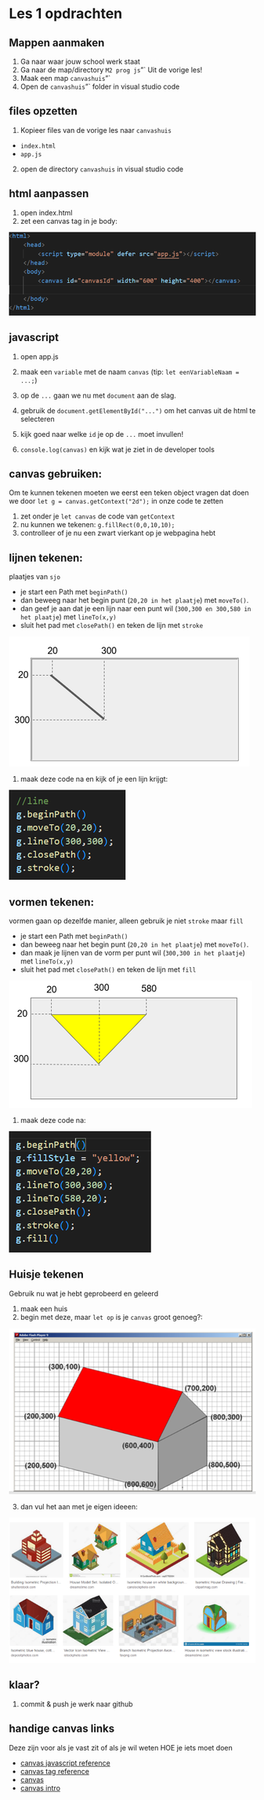 # Les 1 opdrachten

## Mappen aanmaken

1. Ga naar waar jouw school werk staat
2. Ga naar de map/directory `M2 prog js`”`
Uit de vorige les!
3. Maak een map `canvashuis`”`
4. Open de `canvashuis`”` folder in visual studio code


## files opzetten

1. Kopieer files van de vorige les naar 
 `canvashuis`

 * `index.html`
 * `app.js`

2. open de directory `canvashuis` in visual studio code

## html aanpassen
1. open index.html
2. zet een canvas tag in je body:

![appjs.PNG](img/l2/canvastag.PNG)

## javascript 

1. open app.js
2. maak een `variable` met de naam `canvas` (tip: `let eenVariableNaam = ...;`)

3. op de `...` gaan we nu met `document` aan de slag.
4. gebruik de `document.getElementById("...")` om het canvas uit de html te selecteren

5. kijk goed naar welke `id` je op de `...` moet invullen!

6. `console.log(canvas)` en kijk wat je ziet in de developer tools


##  canvas gebruiken:

Om te kunnen tekenen moeten we eerst een teken object vragen
dat doen we door `let g = canvas.getContext("2d");` in onze code te zetten

1. zet onder je `let canvas` de code van `getContext`
2. nu kunnen we tekenen: `g.fillRect(0,0,10,10);`
3. controlleer of je nu een zwart vierkant op je webpagina hebt


## lijnen tekenen:

plaatjes van `sjo`

* je start een Path met `beginPath()`
* dan beweeg naar het begin punt (`20,20 in het plaatje`) met `moveTo()`.
* dan geef je aan dat je een lijn naar een punt wil (`300,300 en 300,580 in het plaatje`) met `lineTo(x,y)`
* sluit het pad met `closePath()` en teken de lijn met `stroke`

![](img/l2/pathline.PNG)

1. maak deze code na en kijk of je een lijn krijgt:


![](img/l2/linecode.PNG)

## vormen tekenen:

vormen gaan op dezelfde manier, alleen gebruik je niet `stroke` maar `fill`
* je start een Path met `beginPath()`
* dan beweeg naar het begin punt (`20,20 in het plaatje`) met `moveTo()`.
* dan maak je lijnen van de vorm per punt wil (`300,300 in het plaatje`) met `lineTo(x,y)`
* sluit het pad met `closePath()` en teken de lijn met `fill`

![](img/l2/fillshape.PNG)

1. maak deze code na:

![](img/l2/fillshapecode.PNG)


## Huisje tekenen

Gebruik nu wat je hebt geprobeerd en geleerd


1. maak een huis
2. begin met deze, maar `let op` is je `canvas` groot genoeg?:

![](img/l2/maakeenhuis.PNG)

3. dan vul het aan met je eigen ideeen:

![](img/l2/goedexcellent.PNG)


## klaar?

1. commit & push je werk naar github


## handige canvas links
Deze zijn voor als je vast zit of als je wil weten HOE je iets moet doen


* [canvas javascript reference](https://www.w3schools.com/jsref/dom_obj_canvas.asp)
* [canvas tag reference](https://www.w3schools.com/tags/tag_canvas.asp)
* [canvas](https://www.w3schools.com/html/html5_canvas.asp)
* [canvas intro](https://www.w3schools.com/graphics/canvas_intro.asp)

